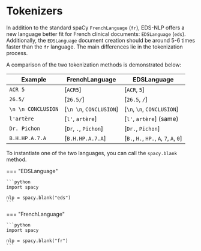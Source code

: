 # Tokenizers


In addition to the standard spaCy `FrenchLanguage` (`fr`), EDS-NLP offers a new language better fit
for French clinical documents: `EDSLanguage` (`eds`). Additionally, the `EDSLanguage` document creation should be around 5-6 times faster than
the `fr` language. The main differences lie in the tokenization process.

A comparison of the two tokenization methods is demonstrated below:

| Example            | FrenchLanguage            | EDSLanguage                               |
|--------------------|---------------------------|-------------------------------------------|
| `ACR 5`            | \[`ACR5`\]                | \[`ACR`, `5`\]                            |
| `26.5/`            | \[`26.5/`\]               | \[`26.5`, `/`\]                           |
| `\n \n CONCLUSION` | \[`\n \n`, `CONCLUSION`\] | \[`\n`, `\n`, `CONCLUSION`\]              |
| `l'artère`         | \[`l'`, `artère`\]        | \[`l'`, `artère`\] (same)                 |
| `Dr. Pichon`       | \[`Dr`, `.`, `Pichon`\]   | \[`Dr.`, `Pichon`\]                       |
| `B.H.HP.A.7.A`     | \[`B.H.HP.A.7.A`\]        | \[`B.`, `H.`, `HP.`, `A`, `7`, `A`, `0`\] |

To instantiate one of the two languages, you can call the `spacy.blank` method.

=== "EDSLanguage"

    ```python
    import spacy

    nlp = spacy.blank("eds")
    ```

=== "FrenchLanguage"

    ```python
    import spacy

    nlp = spacy.blank("fr")
    ```
